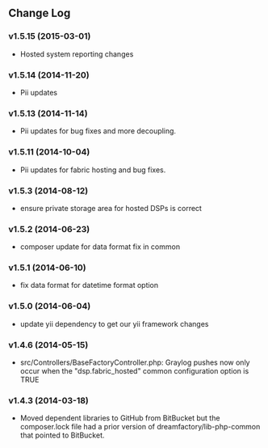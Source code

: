 ## Change Log

### v1.5.15 (2015-03-01)
* Hosted system reporting changes

### v1.5.14 (2014-11-20)
* Pii updates

### v1.5.13 (2014-11-14)
* Pii updates for bug fixes and more decoupling.

### v1.5.11 (2014-10-04)
* Pii updates for fabric hosting and bug fixes.

### v1.5.3 (2014-08-12)
* ensure private storage area for hosted DSPs is correct

### v1.5.2 (2014-06-23)
* composer update for data format fix in common

### v1.5.1 (2014-06-10)
* fix data format for datetime format option

### v1.5.0 (2014-06-04)
* update yii dependency to get our yii framework changes 

### v1.4.6 (2014-05-15)
* src/Controllers/BaseFactoryController.php: 
	Graylog pushes now only occur when the "dsp.fabric_hosted" common configuration option is TRUE

### v1.4.3 (2014-03-18)
* Moved dependent libraries to GitHub from BitBucket but the composer.lock file had a prior version of dreamfactory/lib-php-common that pointed to BitBucket.
